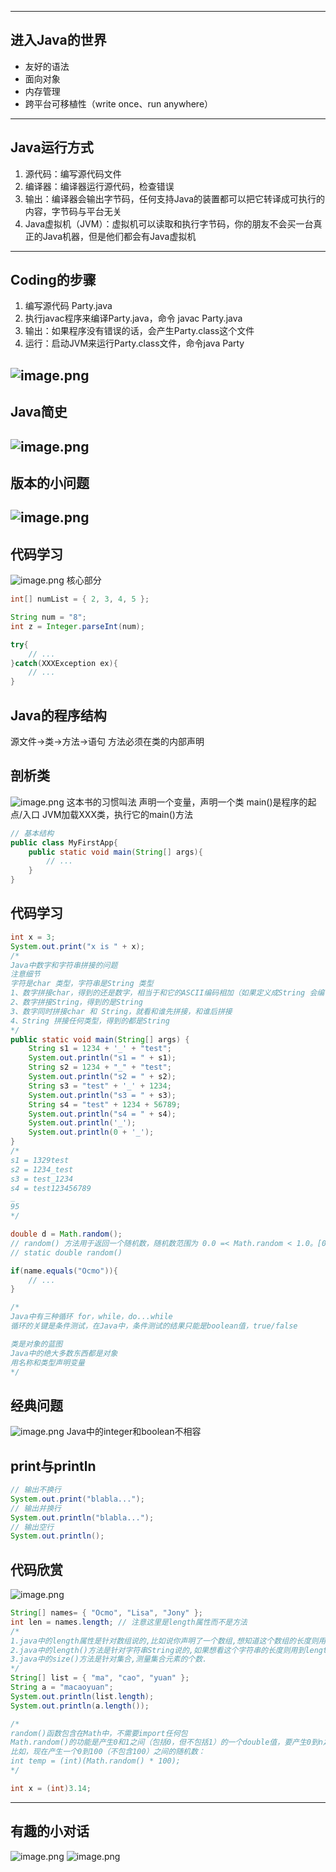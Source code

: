 -------
## 进入Java的世界
+ 友好的语法
+ 面向对象
+ 内存管理
+ 跨平台可移植性（write once、run anywhere）
------
## Java运行方式
1. 源代码：编写源代码文件
2. 编译器：编译器运行源代码，检查错误
3. 输出：编译器会输出字节码，任何支持Java的装置都可以把它转译成可执行的内容，字节码与平台无关
4. Java虚拟机（JVM）：虚拟机可以读取和执行字节码，你的朋友不会买一台真正的Java机器，但是他们都会有Java虚拟机
------
## Coding的步骤
1. 编写源代码 Party.java
2. 执行javac程序来编译Party.java，命令 javac Party.java
3. 输出：如果程序没有错误的话，会产生Party.class这个文件
4. 运行：启动JVM来运行Party.class文件，命令java Party

![image.png](https://upload-images.jianshu.io/upload_images/19474730-d39f2c0a2aadcee9.png?imageMogr2/auto-orient/strip%7CimageView2/2/w/1240)
------
## Java简史
![image.png](https://upload-images.jianshu.io/upload_images/19474730-06c1a6d5954e10ff.png?imageMogr2/auto-orient/strip%7CimageView2/2/w/1240)
------
## 版本的小问题
![image.png](https://upload-images.jianshu.io/upload_images/19474730-f58656bf5aede2b7.png?imageMogr2/auto-orient/strip%7CimageView2/2/w/1240)
------
## 代码学习
![image.png](https://upload-images.jianshu.io/upload_images/19474730-8f21505f35132c27.png?imageMogr2/auto-orient/strip%7CimageView2/2/w/1240)
核心部分
```java
int[] numList = { 2, 3, 4, 5 };

String num = "8";
int z = Integer.parseInt(num);

try{
    // ...
}catch(XXXException ex){
    // ...
}
```
## Java的程序结构
源文件->类->方法->语句
方法必须在类的内部声明
## 剖析类
![image.png](https://upload-images.jianshu.io/upload_images/19474730-af06d57b7d04d9a5.png?imageMogr2/auto-orient/strip%7CimageView2/2/w/1240)
这本书的习惯叫法 声明一个变量，声明一个类
main()是程序的起点/入口
JVM加载XXX类，执行它的main()方法
```java
// 基本结构
public class MyFirstApp{
    public static void main(String[] args){
        // ...
    }
}
```
## 代码学习
```java
int x = 3;
System.out.print("x is " + x);
/*
Java中数字和字符串拼接的问题
注意细节
字符是char 类型，字符串是String 类型
1、数字拼接char，得到的还是数字，相当于和它的ASCII编码相加（如果定义成String 会编译错误）
2、数字拼接String，得到的是String
3、数字同时拼接char 和 String，就看和谁先拼接，和谁后拼接
4、String 拼接任何类型，得到的都是String
*/
public static void main(String[] args) {
    String s1 = 1234 + '_' + "test";
    System.out.println("s1 = " + s1);
    String s2 = 1234 + "_" + "test";
    System.out.println("s2 = " + s2);
    String s3 = "test" + '_' + 1234;
    System.out.println("s3 = " + s3);
    String s4 = "test" + 1234 + 56789;
    System.out.println("s4 = " + s4);
    System.out.println('_');
    System.out.println(0 + '_');
}
/*
s1 = 1329test
s2 = 1234_test
s3 = test_1234
s4 = test123456789
_
95
*/

double d = Math.random();
// random() 方法用于返回一个随机数，随机数范围为 0.0 =< Math.random < 1.0。[0.0, 1.0)
// static double random()

if(name.equals("Ocmo")){
    // ...
}

/*
Java中有三种循环 for，while，do...while
循环的关键是条件测试，在Java中，条件测试的结果只能是boolean值，true/false

类是对象的蓝图
Java中的绝大多数东西都是对象
用名称和类型声明变量
*/
```
## 经典问题
![image.png](https://upload-images.jianshu.io/upload_images/19474730-80ce8913bbc31246.png?imageMogr2/auto-orient/strip%7CimageView2/2/w/1240)
Java中的integer和boolean不相容
## print与println
```java
// 输出不换行
System.out.print("blabla...");
// 输出并换行
System.out.println("blabla...");
// 输出空行
System.out.println();
```
## 代码欣赏
![image.png](https://upload-images.jianshu.io/upload_images/19474730-b8e53c4de6670546.png?imageMogr2/auto-orient/strip%7CimageView2/2/w/1240)
```java
String[] names= { "Ocmo", "Lisa", "Jony" };
int len = names.length; // 注意这里是length属性而不是方法
/*
1.java中的length属性是针对数组说的,比如说你声明了一个数组,想知道这个数组的长度则用到了length这个属性.
2.java中的length()方法是针对字符串String说的,如果想看这个字符串的长度则用到length()这个方法.
3.java中的size()方法是针对集合,测量集合元素的个数.
*/
String[] list = { "ma", "cao", "yuan" };
String a = "macaoyuan";
System.out.println(list.length);
System.out.println(a.length());

/*
random()函数包含在Math中，不需要import任何包
Math.random()的功能是产生0和1之间（包括0，但不包括1）的一个double值，要产生0到n之间的int型的随机数，可以先把Math.random()产生的double型数乘n，再进行强制转换成int型的数
比如，现在产生一个0到100（不包含100）之间的随机数：
int temp = (int)(Math.random() * 100);
*/

int x = (int)3.14;
```
------
## 有趣的小对话
![image.png](https://upload-images.jianshu.io/upload_images/19474730-57fef424124b637b.png?imageMogr2/auto-orient/strip%7CimageView2/2/w/1240)
![image.png](https://upload-images.jianshu.io/upload_images/19474730-5407791617f6e96e.png?imageMogr2/auto-orient/strip%7CimageView2/2/w/1240)
